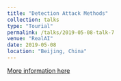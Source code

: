 ```yaml
---
title: "Detection Attack Methods"
collection: talks
type: "Tourial"
permalink: /talks/2019-05-08-talk-7
venue: "RealAI"
date: 2019-05-08
location: "Beijing, China"
---
```


[More information here](http://SaberArthurus.github.io/files/DetectionAttack.pdf)
